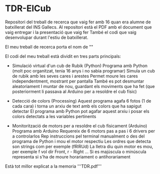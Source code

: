 # TDR-ElCub

Repositori del treball de recerca que vaig fer amb 16 quan era alumne de batxillerat del INS Gallecs.
Al repositori està el PDF amb el document que vaig entregar i la presentació que vaig fer
També el codi que vaig desenvolupar durant l'estiu de batxillerat.

El meu treball de recerca porta el nom de ""

El codi del meu treball està dividit en tres parts principals:

  * Simulació virtual d'un cub de Rubik (Python)
        Programa amb Python (molt poc organitzat, tenia 16 anys i no sabia programar)
        Simula un cub de rubik amb les seves cares i arestes
        Permet moure les cares independentment, mostrant per pantalla
        També es pot desmuntar aleatoriament
        I muntar de nou, guardant els moviments que ha fet (que posteriorment li passava al Arduino per a resoldre el cub físic)
        
  * Detecció de colors (Processing)
        Aquest programa agafa 6 fotos (1 de cada cara) i torna un arxiu de text amb els colors que ha sapigut detectar
        El programa amb Python pot agafar aquest arxiu i posar els colors detectats a les variables pertinents
        
  * Monitorització de motors per a resoldre el cub físicament (Arduino)
        Programa amb Arduino
        Requereix de 6 motors pas a pas i 6 drivers per a controlarlos
        Rep instruccions pel terminal manualment o des del programa de Python i mou el motor respectiu
        Les ordres que detecta son strings com per exemple (fRlRUd)
        La lletra diu quin motor es mou, per exemple f vol dir Front, r - Right ...
        Si es majúscula o minúscula representa si s'ha de moure horariament o antihorariament
        
Està tot millor explicat a la memoria '''TDR.pdf'''
